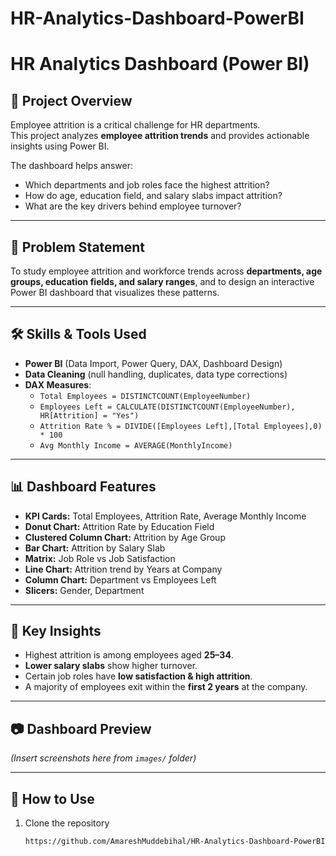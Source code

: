 # HR-Analytics-Dashboard-PowerBI

# HR Analytics Dashboard (Power BI)

## 📌 Project Overview
Employee attrition is a critical challenge for HR departments.  
This project analyzes **employee attrition trends** and provides actionable insights using Power BI.  

The dashboard helps answer:  
- Which departments and job roles face the highest attrition?  
- How do age, education field, and salary slabs impact attrition?  
- What are the key drivers behind employee turnover?  

---

## 🎯 Problem Statement
To study employee attrition and workforce trends across **departments, age groups, education fields, and salary ranges**, and to design an interactive Power BI dashboard that visualizes these patterns.

---

## 🛠️ Skills & Tools Used
- **Power BI** (Data Import, Power Query, DAX, Dashboard Design)  
- **Data Cleaning** (null handling, duplicates, data type corrections)  
- **DAX Measures**:
  - `Total Employees = DISTINCTCOUNT(EmployeeNumber)`
  - `Employees Left = CALCULATE(DISTINCTCOUNT(EmployeeNumber), HR[Attrition] = "Yes")`
  - `Attrition Rate % = DIVIDE([Employees Left],[Total Employees],0) * 100`
  - `Avg Monthly Income = AVERAGE(MonthlyIncome)`

---

## 📊 Dashboard Features
- **KPI Cards:** Total Employees, Attrition Rate, Average Monthly Income  
- **Donut Chart:** Attrition Rate by Education Field  
- **Clustered Column Chart:** Attrition by Age Group  
- **Bar Chart:** Attrition by Salary Slab  
- **Matrix:** Job Role vs Job Satisfaction  
- **Line Chart:** Attrition trend by Years at Company  
- **Column Chart:** Department vs Employees Left  
- **Slicers:** Gender, Department  

---

## 🔎 Key Insights
- Highest attrition is among employees aged **25–34**.  
- **Lower salary slabs** show higher turnover.  
- Certain job roles have **low satisfaction & high attrition**.  
- A majority of employees exit within the **first 2 years** at the company.  

---

## 📷 Dashboard Preview
*(Insert screenshots here from `images/` folder)*  



---

## 🚀 How to Use
1. Clone the repository  
   ```bash
   https://github.com/AmareshMuddebihal/HR-Analytics-Dashboard-PowerBI
